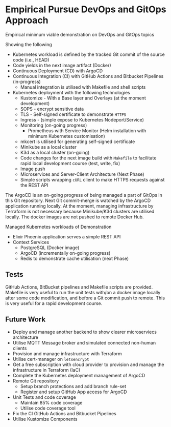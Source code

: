 # Empirical Pursue DevOps and GitOps Approach

Empirical minimum viable demonstration on DevOps and GitOps topics

Showing the following

- Kubernetes workload is defined by the tracked Git commit of the source code (i.e., HEAD)
- Code yields in the next image artifact (Docker)
- Continuous Deployment (CD) with ArgoCD
- Continuous Integration (CI) with GitHub Actions and Bitbucket Pipelines (in-progress)
  - Manual integration is utilised with Makefile and shell scripts
- Kubernetes deployment with the following technologies
  - Kustomize - With a Base layer and Overlays (at the moment development)
  - SOPS - encrypt sensitive data
  - TLS - Self-signed certificate to demonstrate `HTTPS`
  - Ingress - (simple expose to Kubernetes Nodeport/Service)
  - Monitoring (on-going progress)
    - Prometheus with Service Monitor (Helm installation with minimum Kubernetes customisation)
  - mkcert is utilised for generating self-signed certificate
  - Minikube as a local cluster
  - K3d as a local cluster (on-going)
  - Code changes for the next image build with `Makefile` to facilitate rapid local development
    course (test, write, fix)
  - Image push
  - Microservices and Server-Client Architecture (Next Phase)
  - Simple scripts wrapping `cURL` client to make HTTPS requests against the REST API

The ArgoCD is an on-going progress of being managed a part of GitOps in
this Git repository. Next Git commit-merge is watched by the ArgoCD application running locally.
At the moment, managing infrastructure by Terraform is not necessary because Minikube/K3d clusters
are utilised locally. The docker images are not pushed to remote Docker Hub.

Managed Kubernetes workloads of Demonstration

- Elixir Phoenix application serves a simple REST API
- Context Services
  - PostgreSQL (Docker image)
  - ArgoCD (incrementally on-going progress)
  - Redis to demonstrate cache utilisation (next Phase)

## Tests

GitHub Actions, BitBucket pipelines and Makefile scripts are provided. Makefile is very useful to
run the unit tests with/on a docker image locally after some code modification,
and before a Git commit push to remote.
This is very useful for a rapid development course.

## Future Work

- Deploy and manage another backend to show clearer microserviecs architecture
- Utilise MQTT Message broker and simulated connected non-human clients
- Provision and manage infrastructure with Terraform
- Utilise cert-manager on `letsencrypt`
- Get a free subscription with cloud provider to provision and manage the infrastructure
  in Terraform (IaC)
- Complete the Kubernetes deployment management of ArgoCD
- Remote Git repository
  - Setup branch protections and add branch rule-set
  - Register and setup GitHub App access for ArgoCD
- Unit Tests and code coverage
  - Maintain 85% code coverage
  - Utilise code coverage tool
- Fix the CI GitHub Actions and Bitbucket Pipelines
- Utilise Kustomize Components
